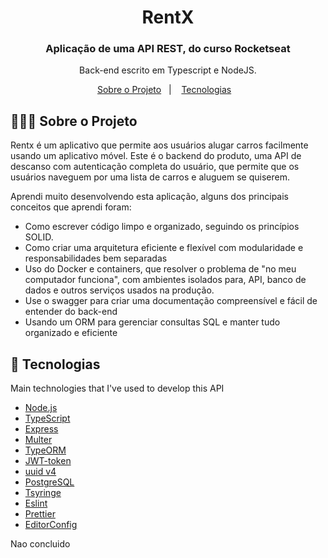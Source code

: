 

<h1 align="center">
  RentX
</h1>

<h3 align="center">
  Aplicação de uma API REST, do curso Rocketseat
</h3>

<p align="center">Back-end escrito em Typescript e NodeJS. </p>



<p align="center">
  <a href="#-about-the-project">Sobre o Projeto</a>&nbsp;&nbsp;&nbsp;|&nbsp;&nbsp;&nbsp;
  <a href="#-tecnologias">Tecnologias</a>&nbsp;&nbsp;&nbsp;
</p>

## 👨🏻‍💻 Sobre o Projeto 

Rentx é um aplicativo que permite aos usuários alugar carros facilmente usando um aplicativo móvel. Este é o backend do produto, uma API de descanso com autenticação completa do usuário, que permite que os usuários naveguem por uma lista de carros e aluguem se quiserem.

Aprendi muito desenvolvendo esta aplicação, alguns dos principais conceitos que aprendi foram:
 
- Como escrever código limpo e organizado, seguindo os princípios SOLID.
- Como criar uma arquitetura eficiente e flexível com modularidade e responsabilidades bem separadas
- Uso do Docker e containers, que resolver o problema de "no meu computador funciona", com ambientes isolados para, API, banco de dados e outros serviços usados ​​na produção.
- Use o swagger para criar uma documentação compreensível e fácil de entender do back-end
- Usando um ORM para gerenciar consultas SQL e manter tudo organizado e eficiente

</p>


## 🚀 Tecnologias

Main technologies that I've used to develop this API

- [Node.js](https://nodejs.org/en/)
- [TypeScript](https://www.typescriptlang.org/)
- [Express](https://expressjs.com/pt-br/)
- [Multer](https://github.com/expressjs/multer)
- [TypeORM](https://typeorm.io/#/)
- [JWT-token](https://jwt.io/)
- [uuid v4](https://github.com/thenativeweb/uuidv4/)
- [PostgreSQL](https://www.postgresql.org/)
- [Tsyringe](https://www.npmjs.com/package/tsyringe)
- [Eslint](https://eslint.org/)
- [Prettier](https://prettier.io/)
- [EditorConfig](https://editorconfig.org/)


Nao concluido
